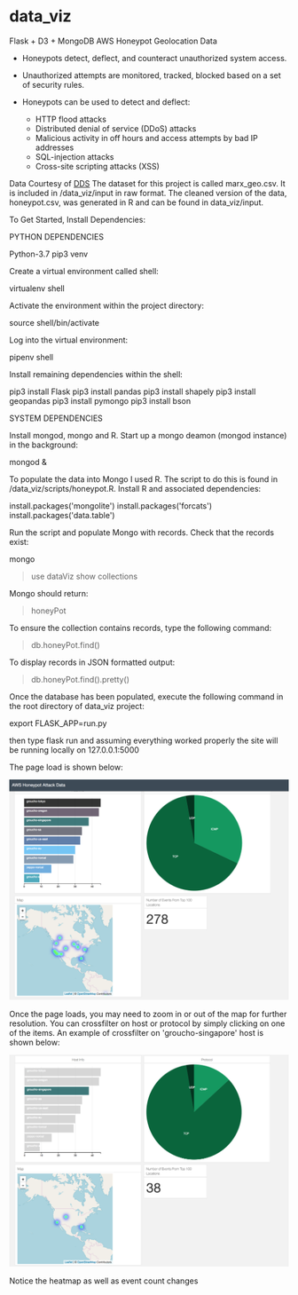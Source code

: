 # data_viz
Flask + D3 + MongoDB AWS Honeypot Geolocation Data 

* Honeypots detect, deflect, and counteract unauthorized system access. 

* Unauthorized attempts are monitored, tracked, blocked based on a set of security rules. 

* Honeypots can be used to detect and deflect:

  - HTTP flood attacks
  - Distributed denial of service (DDoS) attacks
  - Malicious activity in off hours and access attempts by bad IP addresses
  - SQL-injection attacks 
  - Cross-site scripting attacks (XSS) 

Data Courtesy of <a href="http://datadrivensecurity.info/blog/pages/dds-dataset-collection.html">DDS</a>
The dataset for this project is called marx_geo.csv. It is included in /data_viz/input in raw format. 
The cleaned version of the data, honeypot.csv, was generated in R and can be found in data_viz/input. 

To Get Started, Install Dependencies:

PYTHON DEPENDENCIES

  Python-3.7
  pip3
  venv

Create a virtual environment called shell:

  virtualenv shell

Activate the environment within the project directory:

  source shell/bin/activate

Log into the virtual environment:

  pipenv shell

Install remaining dependencies within the shell:

  pip3 install Flask
  pip3 install pandas
  pip3 install shapely
  pip3 install geopandas
  pip3 install pymongo
  pip3 install bson  

SYSTEM DEPENDENCIES

Install mongod, mongo and R. Start up a mongo deamon (mongod instance) in the background:

  mongod &

To populate the data into Mongo I used R. The script to do this is found in /data_viz/scripts/honeypot.R.
Install R and associated dependencies:

  install.packages('mongolite')
  install.packages('forcats')
  install.packages('data.table')

Run the script and populate Mongo with records. Check that the records exist:

mongo

> use dataViz
> show collections

Mongo should return:

> honeyPot

To ensure the collection contains records, type the following command:

> db.honeyPot.find()

To display records in JSON formatted output:

> db.honeyPot.find().pretty()

Once the database has been populated, execute the following command in the root directory of data_viz project:

export FLASK_APP=run.py

then type flask run and assuming everything worked properly the site will be running locally on 127.0.0.1:5000

The page load is shown below:

<img src="https://github.com/acstott/data_viz/blob/master/images/screen.png?raw=true"></img>

Once the page loads, you may need to zoom in or out of the map for further resolution. 
You can crossfilter on host or protocol by simply clicking on one of the items.
An example of crossfilter on 'groucho-singapore' host is shown below:

<img src="https://github.com/acstott/data_viz/blob/master/images/sing_cf.png?raw=true"></img>

Notice the heatmap as well as event count changes 


